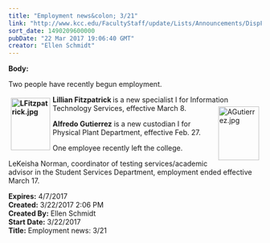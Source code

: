 ```yaml
---
title: "Employment news&colon; 3/21"
link: "http://www.kcc.edu/FacultyStaff/update/Lists/Announcements/DispForm.aspx?ID=2400"
sort_date: 1490209600000
pubDate: "22 Mar 2017 19:06:40 GMT"
creator: "Ellen Schmidt"
---
```


<div><b>Body:</b> <div class="ExternalClass638EE7C6B84946C3969B055B0B52F238"><p>Two people have recently begun employment.</p>
<p><strong><img width="200" height="267" alt="LFitzpatrick.jpg" src="/FacultyStaff/update/Documents/LFitzpatrick.jpg" style="height:104px;vertical-align:auto;float:left;margin:5px;width:78px" />Lillian Fitzpatrick </strong>is a new specialist I for Information Technology Services, effective March 8.<img width="201" height="267" alt="AGutierrez.jpg" src="/FacultyStaff/update/Documents/AGutierrez.jpg" style="height:107px;vertical-align:auto;float:right;margin:5px;width:81px" /></p>
<p><strong>Alfredo Gutierrez</strong> is a new custodian I for Physical Plant Department, effective Feb. 27. </p>
<p>​One employee recently left the college.</p>
<p>LeKeisha Norman, coordinator of testing services/academic advisor in the Student Services Department, employment ended effective March 17.</p></div></div>
<div><b>Expires:</b> 4/7/2017</div>
<div><b>Created:</b> 3/22/2017 2:06 PM</div>
<div><b>Created By:</b> Ellen Schmidt</div>
<div><b>Start Date:</b> 3/22/2017</div>
<div><b>Title:</b> Employment news: 3/21</div>

